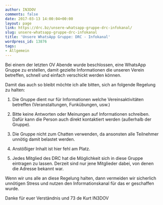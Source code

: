 ```yaml
---
author: IN3DOV
comments: false
date: 2017-03-13 14:00:04+00:00
layout: page
link: https://drc.bz/unsere-whatsapp-gruppe-drc-infokanal/
slug: unsere-whatsapp-gruppe-drc-infokanal
title: 'Unsere WhatsApp Gruppe: DRC - Infokanal'
wordpress_id: 13876
tags:
- Allgemein
---
```


Bei einem der letzten OV Abende wurde beschlossen, eine WhatsApp Gruppe zu erstellen, damit gezielte Informationen die unseren Verein betreffen, schnell und einfach verschickt werden können.

Damit das auch so bleibt möchte ich alle bitten, sich an folgende Regelung zu halten:



 	
  1. Die Gruppe dient nur für Informationen welche Vereinsaktivitäten betreffen (Veranstaltungen, Funkübungen, usw.)

 	
  2. Bitte keine Antworten oder Meinungen auf Informationen schreiben. Dafür kann die Person auch direkt kontaktiert werden (außerhalb der Gruppe).

 	
  3. Die Gruppe nicht zum Chatten verwenden, da ansonsten alle Teilnehmer unnötig damit belastet werden.

 	
  4. Anstößiger Inhalt ist hier fehl am Platz.

 	
  5. Jedes Mitglied des DRC hat die Möglichkeit sich in diese Gruppe eintragen zu lassen. Derzeit sind nur jene Mitglieder dabei, von denen die Adresse bekannt war.


Wenn wir uns alle an diese Regelung halten, dann vermeiden wir sicherlich unnötigen Stress und nutzen den Informationskanal für das er geschaffen wurde.

Danke für euer Verständnis und 73 de Kurt IN3DOV
